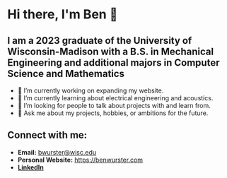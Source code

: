 <!--
**BWurster/BWurster** is a ✨ _special_ ✨ repository because its `README.md` (this file) appears on your GitHub profile.
-->

# Hi there, I'm Ben 👋

## I am a 2023 graduate of the University of Wisconsin-Madison with a B.S. in Mechanical Engineering and additional majors in Computer Science and Mathematics
- 🔭 I’m currently working on expanding my website.
- 🌱 I’m currently learning about electrical engineering and acoustics.
- 🤔 I’m looking for people to talk about projects with and learn from.
- 💬 Ask me about my projects, hobbies, or ambitions for the future.

## Connect with me:
- **Email:** <bwurster@wisc.edu>
- **Personal Website:** <https://benwurster.com>
- **[LinkedIn](https://www.linkedin.com/in/benjamin-wurster/)**
